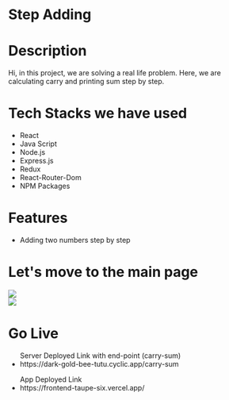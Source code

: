 <h1>Step Adding<h1>

<h1>Description</h1>
<p>Hi, in this project, we are solving a real life problem. Here, we are calculating carry and printing sum step by step.</p>

<h1>Tech Stacks we have used</h1>

<ul>
  <li>React</li>
  <li>Java Script</li>
  <li>Node.js</li>
  <li>Express.js</li>
  <li>Redux</li>
  <li>React-Router-Dom</li>
  <li>NPM Packages</li>
  
</ul>

<h1>Features</h1>
<ul>
<li>Adding two numbers step by step</li>
</ul>

<h1>Let's move to the main page</h1>
<div>
  <img src = "https://user-images.githubusercontent.com/107476003/218422416-3955d278-fa1c-4e8a-9f6c-ede96c62027b.png"/>
</div>
<div>
  <img src = "https://user-images.githubusercontent.com/107476003/218422429-5c117469-ada4-4e15-b239-77770b6aba0d.png"/>
</div>


<h1>Go Live</h1>
<ul>Server Deployed Link with end-point (carry-sum)
<li>https://dark-gold-bee-tutu.cyclic.app/carry-sum</li>
</ul>



<ul>App Deployed Link
<li>https://frontend-taupe-six.vercel.app/</li>
</ul>

